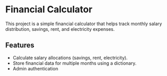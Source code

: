 # Financial Calculator

This project is a simple financial calculator that helps track monthly salary distribution, savings, rent, and electricity expenses.

## Features
- Calculate salary allocations (savings, rent, electricity).
- Store financial data for multiple months using a dictionary.
- Admin authentication
